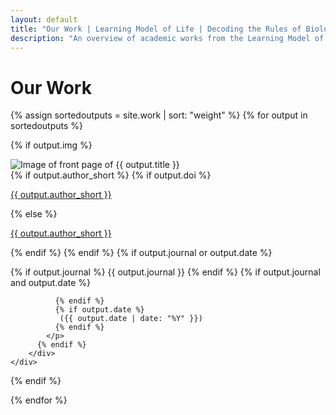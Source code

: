 ```yaml
---
layout: default
title: "Our Work | Learning Model of Life | Decoding the Rules of Biology"
description: "An overview of academic works from the Learning Model of Life team"
---
```


<div class="work-content">
    <h1 class="work-title">Our Work</h1>
    <div class="article-grid">

{% assign sortedoutputs = site.work | sort: "weight" %}
{% for output in sortedoutputs %}

  {% if output.img %} <!-- IF NO IMAGE, NOTHING APPEARS -->
    <div class="article-item">
        <img src="{{ output.img }}" alt="Image of front page of {{ output.title }}" class="article-image lazy" data-src="{{ output.img }}" loading="lazy">
        <div class="article-info">
          {% if output.author_short %}
            {% if output.doi %}
              <a href="https://doi.org/{{output.doi}}" target="_blank" rel="noopener noreferrer" class="article-link">
                <p class="article-author">{{ output.author_short }}</p>
              </a>
            {% else %}
              <a href="https://baillielab.net" target="_blank" rel="noopener noreferrer" class="article-link">
                <p class="article-author">{{ output.author_short }}</p>
              </a>
            {% endif %}
          {% endif %}
          {% if output.journal or output.date %}
            <p class="article-journal-date">
              {% if output.journal %}
                {{ output.journal }}
              {% endif %}
              {% if output.journal and output.date %}

              {% endif %}
              {% if output.date %}
               ({{ output.date | date: "%Y" }})
              {% endif %}
            </p>
          {% endif %}
        </div>
    </div>
  {% endif %} 

{% endfor %}
    </div>
</div>













  